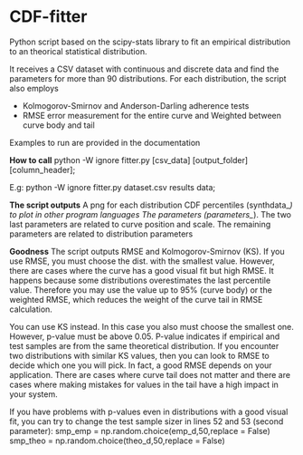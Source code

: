 # CDF-fitter
Python script based on the scipy-stats library to fit an empirical distribution to an theorical statistical distribution.

It receives a CSV dataset with continuous and discrete data and find the parameters for more than 90 distributions. For each distribution, the script also employs


<ul>
  <li> Kolmogorov-Smirnov and Anderson-Darling adherence tests</li>
  <li> RMSE error measurement for the entire curve and Weighted between curve body and tail</li>
</ul>
 
Examples to run are provided in the documentation

<b>How to call</b>
python -W ignore fitter.py [csv_data] [output_folder] [column_header];

E.g:
python -W ignore fitter.py dataset.csv results data;

<b>The script outputs</b>
A png for each distribution
CDF percentiles (synthdata_*) to plot in other program languages
The parameters (parameters_*).
The two last parameters are related to curve position and scale.
The remaining parameters are related to distribution parameters

<b>Goodness</b>
The script outputs RMSE and Kolmogorov-Smirnov (KS). If you use RMSE, you must choose the dist. with the smallest value. However, there are cases where the curve has a good visual fit but high RMSE. It happens because some distributions overestimates the last percentile value. Therefore you may use the value up to 95% (curve body) or the weighted RMSE, which reduces the weight of the curve tail in RMSE calculation.

You can use KS instead. In this case you also must choose the smallest one. However, p-value must be above 0.05. P-value indicates if empirical and test samples are from the same theoretical distribution. If you encounter two distributions with similar KS values, then you can look to RMSE to decide which one you will pick. In fact, a good RMSE depends on your application. There are cases where curve tail does not matter and there are cases where making mistakes for values in the tail have a high impact in your system.

If you have problems with p-values even in distributions with a good visual fit, you can try to change the test sample sizer in lines 52 and 53 (second parameter):
smp_emp = np.random.choice(emp_d,50,replace = False)
smp_theo = np.random.choice(theo_d,50,replace = False)
